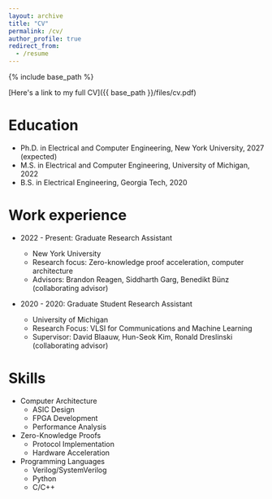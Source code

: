 ```yaml
---
layout: archive
title: "CV"
permalink: /cv/
author_profile: true
redirect_from:
  - /resume
---
```


{% include base_path %}

[Here's a link to my full CV]({{ base_path }}/files/cv.pdf)

Education
======
* Ph.D. in Electrical and Computer Engineering, New York University, 2027 (expected)
* M.S. in Electrical and Computer Engineering, University of Michigan, 2022
* B.S. in Electrical Engineering, Georgia Tech, 2020

Work experience
======
* 2022 - Present: Graduate Research Assistant
  * New York University
  * Research focus: Zero-knowledge proof acceleration, computer architecture
  * Advisors: Brandon Reagen, Siddharth Garg, Benedikt Bünz (collaborating advisor)

* 2020 - 2020: Graduate Student Research Assistant
  * University of Michigan
  * Research Focus: VLSI for Communications and Machine Learning
  * Supervisor: David Blaauw, Hun-Seok Kim, Ronald Dreslinski (collaborating advisor)

Skills
======
* Computer Architecture
  * ASIC Design
  * FPGA Development
  * Performance Analysis
* Zero-Knowledge Proofs
  * Protocol Implementation
  * Hardware Acceleration
* Programming Languages
  * Verilog/SystemVerilog
  * Python
  * C/C++

<!-- Publications
======
  <ul>{% for post in site.publications reversed %}
    {% include archive-single-cv.html %}
  {% endfor %}</ul>
  
Talks
======
  <ul>{% for post in site.talks reversed %}
    {% include archive-single-talk-cv.html  %}
  {% endfor %}</ul>
  
Teaching
======
  <ul>{% for post in site.teaching reversed %}
    {% include archive-single-cv.html %}
  {% endfor %}</ul>
  
Service and leadership
======
* Currently signed in to 43 different slack teams -->
